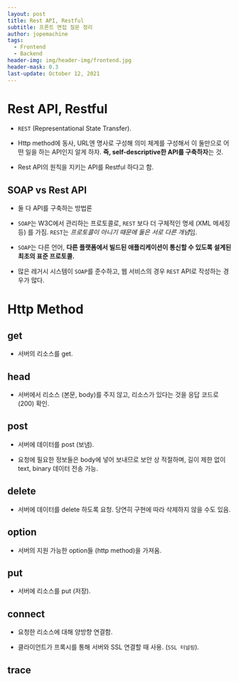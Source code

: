 ```yaml
---
layout: post
title: Rest API, Restful
subtitle: 프론트 면접 질문 정리
author: jopemachine
tags:
  - Frontend
  - Backend
header-img: img/header-img/frontend.jpg
header-mask: 0.3
last-update: October 12, 2021
---
```


# Rest API, Restful

- `REST` (Representational State Transfer).

- Http method에 동사, URL엔 명사로 구성해 의미 체계를 구성해서 이 둘만으로 어떤 일을 하는 API인지 알게 하자. **즉, self-descriptive한 API를 구축하자**는 것.

- Rest API의 원칙을 지키는 API를 Restful 하다고 함.

## SOAP vs Rest API

- 둘 다 API를 구축하는 방법론

- `SOAP`는 W3C에서 관리하는 프로토콜로, `REST` 보다 더 구체적인 명세 (XML 메세징 등) 를 가짐. `REST`는 *프로토콜이 아니기 때문에 둘은 서로 다른 개념*임.

- `SOAP`는 다른 언어, **다른 플랫폼에서 빌드된 애플리케이션이 통신할 수 있도록 설계된 최초의 표준 프로토콜.**

- 많은 레거시 시스템이 `SOAP`를 준수하고, 웹 서비스의 경우 `REST` API로 작성하는 경우가 많다.

# Http Method

## get

- 서버의 리소스를 get.

## head

- 서버에서 리소스 (본문, body)를 주지 않고, 리소스가 있다는 것을 응답 코드로 (200) 확인.

## post

- 서버에 데이터를 post (보냄).

- 요청에 필요한 정보들은 body에 넣어 보내므로 보안 상 적절하며, 길이 제한 없이 text, binary 데이터 전송 가능.

## delete

- 서버에 데이터를 delete 하도록 요청. 당연히 구현에 따라 삭제하지 않을 수도 있음.

## option

- 서버의 지원 가능한 option들 (http method)을 가져옴.

## put

- 서버에 리소스를 put (저장).

## connect

- 요청한 리소스에 대해 양방향 연결함.

- 클라이언트가 프록시를 통해 서버와 SSL 연결할 때 사용. (`SSL 터널링`).

## trace